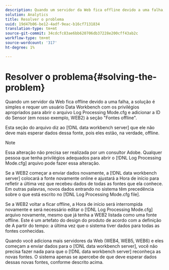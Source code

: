 ```yaml
---
description: Quando um servidor da Web fica offline devido a uma falha, a solução é simples e requer um usuário Data Workbench com os privilégios apropriados para abrir o arquivo Log Processing Mode.cfg e adicionar a ID do Sensor (em nosso exemplo, WEB2) à seção "Fontes offline".
solution: Analytics
title: Resolver o problema
uuid: 19d47b06-be12-4adf-9eac-b16cf7131834
translation-type: tm+mt
source-git-commit: 34cdcfc83ae6bb620706db37228e200cff43ab2c
workflow-type: tm+mt
source-wordcount: '317'
ht-degree: 1%

---
```



# Resolver o problema{#solving-the-problem}

Quando um servidor da Web fica offline devido a uma falha, a solução é simples e requer um usuário Data Workbench com os privilégios apropriados para abrir o arquivo Log Processing Mode.cfg e adicionar a ID do Sensor (em nosso exemplo, WEB2) à seção &quot;Fontes offline&quot;.

Esta seção do arquivo diz ao [!DNL data workbench server] que ele não deve mais esperar dados dessa fonte, pois eles estão, na verdade, offline.

>[!NOTE]
>
>Essa alteração não precisa ser realizada por um consultor Adobe. Qualquer pessoa que tenha privilégios adequados para abrir o [!DNL Log Processing Mode.cfg] arquivo pode fazer essa alteração.

Se a WEB2 começar a enviar dados novamente, a [!DNL data workbench server] colocará a fonte novamente online e ajustará a Hora de início para refletir a última vez que recebeu dados de todas as fontes que ela conhece. Em outras palavras, novos dados entrando no sistema têm precedência sobre o que está escrito no [!DNL Log Processing Mode.cfg file].

Se a WEB2 voltar a ficar offline, a Hora de início será interrompida novamente e será necessário editar o [!DNL Log Processing Mode.cfg] arquivo novamente, mesmo que já tenha a WEB2 listada como uma fonte offline. Este é um artefato do design do produto de acordo com a definição de A partir do tempo: a última vez que o sistema tiver dados para todas as fontes conhecidas.

Quando você adiciona mais servidores da Web (WEB4, WEB5, WEB6) e eles começam a enviar dados para o [!DNL data workbench server], você não precisa fazer nada para que o [!DNL data workbench server] reconheça as novas fontes. O sistema apenas se apercebe de que deve esperar dados dessas novas fontes, conforme descrito acima.
